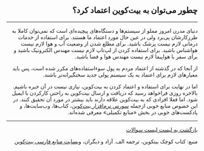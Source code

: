 <head><link rel="stylesheet" type="text/css" href="https://learnmeabitcoin.simorgh.me/assets/css/style.css">
<script src="https://code.jquery.com/jquery-1.12.4.min.js" integrity="sha256-ZosEbRLbNQzLpnKIkEdrPv7lOy9C27hHQ+Xp8a4MxAQ=" crossorigin="anonymous"></script>
<script src="https://learnmeabitcoin.simorgh.me/assets/js/respond.js"></script>    
<meta name="viewport" content="width=device-width, initial-scale=1, user-scalable=no">
</head>
<div class="wrapper"><section>
<div dir="rtl">
    <br/>
    <h2 id="5">چطور می‌توان به بیت‌کوین اعتماد کرد؟</h2>
    <hr/>
    <p>دنیای مدرن امروز مملو از سیستم‌ها و دستگاه‌های پیچیده‌ای است که نمی‌توان کاملا به طرزکارشان پی‌برد ولی در عین حال مورد اعتماد ما هستند. برای استفاده از خدمات درمانی لازم نیست پزشک باشید. برای مطلع شدن از وضعیت آب و هوا لازم نیست هواشناس باشید. برای استفاده کردن از لپ‌تاپ لازم نیست مهندس الکترونیک باشید و برای سفر با هواپیما لازم نیست مهندس هوا و فضا باشید.</p>
    <p>از آنجا که در گذشته از اعتماد مردم به پول سوء‌استفاده‌های مکرر شده است، پس باید معیارهای لازم برای اعتماد به یک سیستم پولی جدید سختگیرانه‌تر باشند.</p>
    <p>اما در نهایت برای استفاده و اعتماد کردن به بیت‌کوین، نیازی نیست در آن خبره باشیم. بالاخره روزی فراخواهد رسید که دریافت و ارسال بیت‌کوین به راحتی کارکردن با ایمیل شود. اما فعلا افرادی که به بیت‌کوین علاقه دارند باید بیشتر در مورد آن تحقیق کنند. در این خصوص منابع خوبی ازجمله <a href="https://github.com/bitcoin/bitcoin">سورس نرم‌افزار بیت‌کوین</a>، کتاب‌ها، وب‌سایت‌ها، و پادکست‌های خوبی در بخش «منابع تکمیلی» معرفی شده‌اند.</p>
    <hr/>
    <a href="../FAQ">بازگشت به لیست لیست سوالات</a>
    <p>منبع: کتاب کوچک بیتکوین، ترجمه الف. آزاد و دیگران، <a href="https://bitcoind.me">وبسایت منابع فارسی بیت‌کوین</a></p>
</div>
    </section></div>
